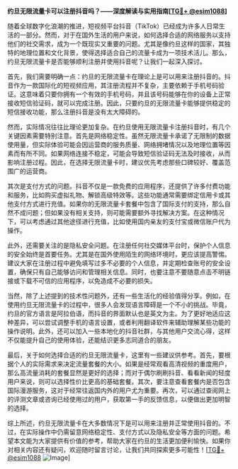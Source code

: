 **约旦无限流量卡可以注册抖音吗？——深度解读与实用指南[[TG💪+ @esim1088](https://t.me/s/esim1088)]**

随着全球数字化浪潮的推进，短视频平台抖音（TikTok）已经成为许多人日常生活的一部分。然而，对于在国外生活的用户来说，如何选择合适的网络服务以支持他们的社交需求，成为一个既现实又重要的问题。尤其是像约旦这样的国家，其独特的地理位置和文化背景，使得选择适合自己的流量卡成为一项技术活儿。那么，约旦无限流量卡是否能够顺利注册并使用抖音呢？让我们一起深入探讨。

首先，我们需要明确一点：约旦的无限流量卡在理论上是可以用来注册抖音的。抖音作为一款国际化的短视频应用，其注册流程并不复杂，主要依赖于手机号码验证。这意味着只要你拥有一个有效的手机号码，并且该号码能够在你的设备上正常接收短信验证码，就可以完成注册。因此，只要约旦的无限流量卡能够提供稳定的短信接收功能，那么注册抖音是没有太大障碍的。

然而，实际情况往往比理论更加复杂。在约旦使用无限流量卡注册抖音时，有几个关键因素需要特别注意。首先是网络稳定性。虽然无限流量卡承诺了无限制的数据使用量，但实际体验可能会因运营商的服务质量、网络拥堵情况以及地理位置等因素而有所不同。如果网络连接不稳定，可能会导致短信验证码无法及时接收，从而影响注册过程。因此，在选择无限流量卡时，建议优先考虑那些口碑较好、覆盖范围广的运营商。

其次是支付方式的问题。抖音不仅是一款免费的应用程序，还提供了许多付费功能和服务，比如购买虚拟礼物、解锁高级特效等。这些功能通常需要绑定信用卡或其他支付方式进行充值。如果你的无限流量卡套餐中包含了国际支付的支持，那么自然不成问题；但如果没有相关支持，则可能需要额外寻找解决方案。在这种情况下，可以考虑通过其他途径进行充值，比如使用国内亲友的支付宝或微信账户代为操作。

此外，还需要关注的是隐私安全问题。在注册任何社交媒体平台时，保护个人信息的安全始终是首要任务。尤其是在国外使用陌生的网络环境时，更应该提高警惕。建议大家在注册过程中避免填写过多不必要的个人信息，并定期检查账号的安全设置，确保只有自己能够访问和管理相关信息。同时，也要注意不要随意点击不明链接或下载不可信的应用程序，以免造成不必要的损失。

当然，除了上述提到的技术性问题外，还有一些生活化的经验值得分享。例如，在使用约旦无限流量卡的过程中，很多人会发现语言障碍是一个不小的挑战。毕竟，约旦的官方语言是阿拉伯语，而抖音的界面默认也是英文为主。为了更好地适应这种差异，可以尝试调整手机的语言设置，或者利用翻译软件来辅助理解某些功能的操作说明。此外，还可以加入一些本地化的抖音社群，与其他用户交流心得，这样不仅能提升自己的使用体验，还能结识更多志同道合的朋友。

最后，关于如何选择合适的约旦无限流量卡，这里有一些建议供参考。首先，要根据个人的实际需求来决定流量套餐的大小。如果是经常观看高清视频的重度用户，那么高流量消耗的套餐显然是更好的选择；而对于偶尔刷刷抖音、看看新闻的轻度用户来说，则可以选择性价比更高的基础套餐。其次，要注意查看套餐内是否包含国际漫游服务，这对于经常往返国内外的用户尤为重要。再次，可以通过查阅网上的评测文章或咨询已经使用过的用户，获取第一手的反馈信息，以便做出更加明智的选择。

综上所述，约旦无限流量卡在大多数情况下是可以用来注册并正常使用抖音的。不过，在实际操作中仍需留意网络稳定性、支付方式以及隐私安全等方面的问题。希望本文能为大家提供有价值的参考，帮助大家在约旦的生活更加便利愉快。如果你对相关内容还有疑问，欢迎随时留言讨论，让我们共同探索更多可能性！[[TG💪+ @esim1088](https://t.me/s/esim1088) ![Image](https://i.postimg.cc/4NQfJmqS/Snipaste-2025-05-13-00-14-12.png)]